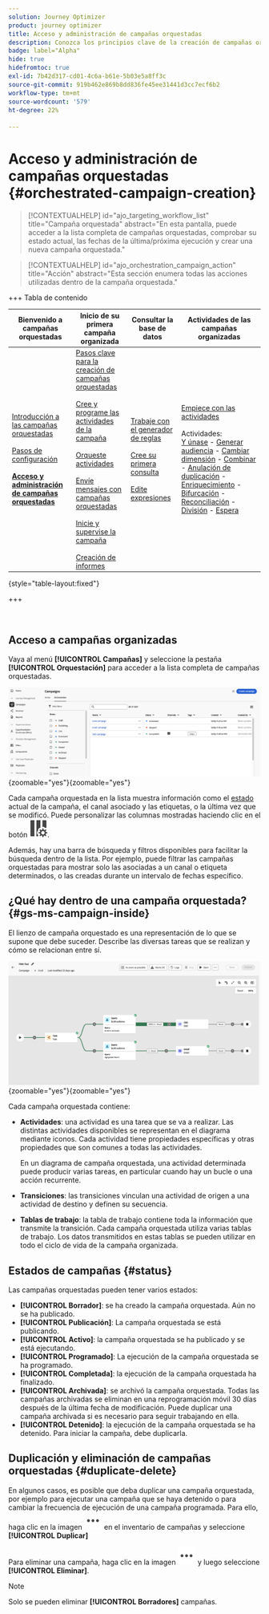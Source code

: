 ```yaml
---
solution: Journey Optimizer
product: journey optimizer
title: Acceso y administración de campañas orquestadas
description: Conozca los principios clave de la creación de campañas organizadas con Adobe Journey Optimizer
badge: label="Alpha"
hide: true
hidefromtoc: true
exl-id: 7b42d317-cd01-4c6a-b61e-5b03e5a8ff3c
source-git-commit: 919b462e869b8dd836fe45ee31441d3cc7ecf6b2
workflow-type: tm+mt
source-wordcount: '579'
ht-degree: 22%

---
```


# Acceso y administración de campañas orquestadas {#orchestrated-campaign-creation}

>[!CONTEXTUALHELP]
>id="ajo_targeting_workflow_list"
>title="Campaña orquestada"
>abstract="En esta pantalla, puede acceder a la lista completa de campañas orquestadas, comprobar su estado actual, las fechas de la última/próxima ejecución y crear una nueva campaña orquestada."

>[!CONTEXTUALHELP]
>id="ajo_orchestration_campaign_action"
>title="Acción"
>abstract="Esta sección enumera todas las acciones utilizadas dentro de la campaña orquestada."

+++ Tabla de contenido

| Bienvenido a campañas orquestadas | Inicio de su primera campaña organizada | Consultar la base de datos | Actividades de las campañas organizadas |
|---|---|---|---|
| [Introducción a las campañas orquestadas](gs-orchestrated-campaigns.md)<br/><br/>[Pasos de configuración](configuration-steps.md)<br/><br/><b>[Acceso y administración de campañas orquestadas](access-manage-orchestrated-campaigns.md)</b> | [Pasos clave para la creación de campañas orquestadas](gs-campaign-creation.md)<br/><br/>[Cree y programe las actividades de la campaña](create-orchestrated-campaign.md)<br/><br/>[Orqueste actividades](orchestrate-activities.md)<br/><br/>[Envíe mensajes con campañas orquestadas](send-messages.md)<br/><br/>[Inicie y supervise la campaña](start-monitor-campaigns.md)<br/><br/>[Creación de informes](reporting-campaigns.md) | [Trabaje con el generador de reglas](orchestrated-rule-builder.md)<br/><br/>[Cree su primera consulta](build-query.md)<br/><br/>[Edite expresiones](edit-expressions.md) | [Empiece con las actividades](activities/about-activities.md)<br/><br/>Actividades:<br/>[Y únase](activities/and-join.md) - [Generar audiencia](activities/build-audience.md) - [Cambiar dimensión](activities/change-dimension.md) - [Combinar](activities/combine.md) - [Anulación de duplicación](activities/deduplication.md) - [Enriquecimiento](activities/enrichment.md) - [Bifurcación](activities/fork.md) - [Reconciliación](activities/reconciliation.md) - [División](activities/split.md) - [Espera](activities/wait.md) |

{style="table-layout:fixed"}

+++

<br/>

## Acceso a campañas organizadas

Vaya al menú **[!UICONTROL Campañas]** y seleccione la pestaña **[!UICONTROL Orquestación]** para acceder a la lista completa de campañas orquestadas.

![imagen que muestra el inventario de campañas orquestadas](assets/inventory.png){zoomable="yes"}{zoomable="yes"}

Cada campaña orquestada en la lista muestra información como el [estado](#status) actual de la campaña, el canal asociado y las etiquetas, o la última vez que se modificó. Puede personalizar las columnas mostradas haciendo clic en el botón ![Configurar diseño](assets/do-not-localize/inventory-configure-layout.svg).

Además, hay una barra de búsqueda y filtros disponibles para facilitar la búsqueda dentro de la lista. Por ejemplo, puede filtrar las campañas orquestadas para mostrar solo las asociadas a un canal o etiqueta determinados, o las creadas durante un intervalo de fechas específico.

## ¿Qué hay dentro de una campaña orquestada? {#gs-ms-campaign-inside}

El lienzo de campaña orquestado es una representación de lo que se supone que debe suceder. Describe las diversas tareas que se realizan y cómo se relacionan entre sí.

![imagen que muestra un lienzo de campaña orquestado](assets/canvas-example.png){zoomable="yes"}{zoomable="yes"}

Cada campaña orquestada contiene:

* **Actividades**: una actividad es una tarea que se va a realizar. Las distintas actividades disponibles se representan en el diagrama mediante iconos. Cada actividad tiene propiedades específicas y otras propiedades que son comunes a todas las actividades.

  En un diagrama de campaña orquestada, una actividad determinada puede producir varias tareas, en particular cuando hay un bucle o una acción recurrente.

* **Transiciones**: las transiciones vinculan una actividad de origen a una actividad de destino y definen su secuencia.

* **Tablas de trabajo**: la tabla de trabajo contiene toda la información que transmite la transición. Cada campaña orquestada utiliza varias tablas de trabajo. Los datos transmitidos en estas tablas se pueden utilizar en todo el ciclo de vida de la campaña organizada.

## Estados de campañas {#status}

Las campañas orquestadas pueden tener varios estados:

* **[!UICONTROL Borrador]**: se ha creado la campaña orquestada. Aún no se ha publicado.
* **[!UICONTROL Publicación]**: La campaña orquestada se está publicando.
* **[!UICONTROL Activo]**: la campaña orquestada se ha publicado y se está ejecutando.
* **[!UICONTROL Programado]**: La ejecución de la campaña orquestada se ha programado.
* **[!UICONTROL Completada]**: la ejecución de la campaña orquestada ha finalizado.
  <!--* **[!UICONTROL Closed]**: The orchestrated campaign xxxx-->
* **[!UICONTROL Archivada]**: se archivó la campaña orquestada. Todas las campañas archivadas se eliminan en una reprogramación móvil 30 días después de la última fecha de modificación. Puede duplicar una campaña archivada si es necesario para seguir trabajando en ella.
* **[!UICONTROL Detenido]**: la ejecución de la campaña orquestada se ha detenido. Para iniciar la campaña, debe duplicarla.

## Duplicación y eliminación de campañas orquestadas {#duplicate-delete}

En algunos casos, es posible que deba duplicar una campaña orquestada, por ejemplo para ejecutar una campaña que se haya detenido o para cambiar la frecuencia de ejecución de una campaña programada. Para ello, haga clic en la imagen ![que muestra el botón Más acciones](assets/do-not-localize/rule-builder-icon-more.svg) en el inventario de campañas y seleccione **[!UICONTROL Duplicar]**

Para eliminar una campaña, haga clic en la imagen ![que muestra el botón Más acciones](assets/do-not-localize/rule-builder-icon-more.svg) y luego seleccione **[!UICONTROL Eliminar]**.

>[!NOTE]
>
>Solo se pueden eliminar **[!UICONTROL Borradores]** campañas.
